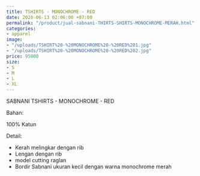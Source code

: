 ```yaml
---
title: TSHIRTS - MONOCHROME - RED
date: 2020-06-13 02:06:00 +07:00
permalink: "/product/jual-sabnani-THIRTS-SHIRTS-MONOCHROME-MERAH.html"
categories:
- apparel
image:
- "/uploads/TSHIRT%20-%20MONOCHROME%20-%20RED%201.jpg"
- "/uploads/TSHIRT%20-%20MONOCHROME%20-%20RED%202.jpg"
price: 95000
size:
- S
- M
- L
- XL
---
```


SABNANI
TSHIRTS - MONOCHROME - RED

Bahan:

100% Katun

Detail:

- Kerah melingkar dengan rib
- Lengan dengan rib
- model cutting raglan
- Bordir Sabnani ukuran kecil dengan warna monochrome merah